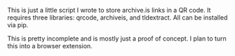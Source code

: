 This is just a little script I wrote to store archive.is links in a QR code. It requires three libraries: qrcode, archiveis, and tldextract. All can be installed via pip.

This is pretty incomplete and is mostly just a proof of concept. I plan to turn this into a browser extension.